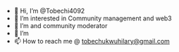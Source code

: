 - 👋 Hi, I’m @Tobechi4092
- 👀 I’m interested in Community management and web3
- 🌱 I’m and community moderator
- 💞️ I’m
- 📫 How to reach me @ tobechukwuhilary@gmail.com

<!---
Tobechi4092/Tobechi4092 is a ✨ special ✨ repository because its `README.md` (this file) appears on your GitHub profile.
You can click the Preview link to take a look at your changes.
--->
